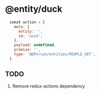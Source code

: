 # @entity/duck

```javascript
  const action = {
    meta: {
      entity: '',
      id: 'uuid',
    },
    payload: undefined,
    promise: '',
    type: '@@Person/entities/PEOPLE_GET',
  }
```

## TODO
1. Remove redux-actions dependency
